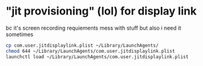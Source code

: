 # "jit provisioning" (lol) for display link

bc it's screen recording requiements mess with stuff but also i need it sometimes

```bash
cp com.user.jitdisplaylink.plist ~/Library/LaunchAgents/
chmod 644 ~/Library/LaunchAgents/com.user.jitdisplaylink.plist
launchctl load ~/Library/LaunchAgents/com.user.jitdisplaylink.plist
```
